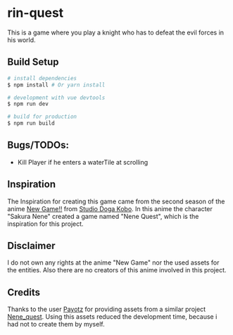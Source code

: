 # rin-quest

This is a game where you play a knight who has to defeat the evil forces in his world.

## Build Setup

``` bash
# install dependencies
$ npm install # Or yarn install

# development with vue devtools
$ npm run dev

# build for production
$ npm run build
```

## Bugs/TODOs:
* Kill Player if he enters a waterTile at scrolling

## Inspiration
The Inspiration for creating this game came from the second season of the anime [New Game!!](https://myanimelist.net/anime/34914/New_Game) from [Studio Doga Kobo](http://www.dogakobo.com). In this anime the character "Sakura Nene" created a game named "Nene Quest", which is the inspiration for this project.

## Disclaimer
I do not own any rights at the anime "New Game" nor the used assets for the entities. Also there are no creators of this anime involved in this project.

## Credits
Thanks to the user [Payotz](https://github.com/Payotz) for providing assets from a similar project [Nene_quest](https://github.com/Payotz/Nene_Quest). Using this assets reduced the development time, because i had not to create them by myself.
